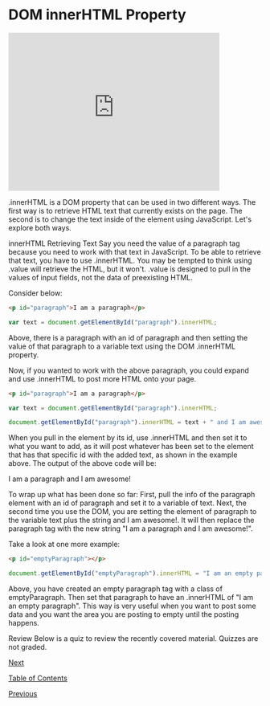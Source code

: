 # DOM innerHTML Property

<iframe width="420" height="315" src="https://player.vimeo.com/external/293872417.hd.mp4?s=74234fba9e0d72003645f5b08df1888298e8ffb1&profile_id=175" frameborder="0" allowfullscreen></iframe>

.innerHTML is a DOM property that can be used in two different ways. The first way is to retrieve HTML text that currently exists on the page. The second is to change the text inside of the element using JavaScript. Let's explore both ways.

innerHTML Retrieving Text
Say you need the value of a paragraph tag because you need to work with that text in JavaScript. To be able to retrieve that text, you have to use .innerHTML. You may be tempted to think using .value will retrieve the HTML, but it won't. .value is designed to pull in the values of input fields, not the data of preexisting HTML.

Consider below:

```html
<p id="paragraph">I am a paragraph</p>
```

```js
var text = document.getElementById("paragraph").innerHTML;
```

Above, there is a paragraph with an id of paragraph and then setting the value of that paragraph to a variable text using the DOM .innerHTML property.

Now, if you wanted to work with the above paragraph, you could expand and use .innerHTML to post more HTML onto your page.

```html
<p id="paragraph">I am a paragraph</p>
```

```js
var text = document.getElementById("paragraph").innerHTML;

document.getElementById("paragraph").innerHTML = text + " and I am awesome!";
```

When you pull in the element by its id, use .innerHTML and then set it to what you want to add, as it will post whatever has been set to the element that has that specific id with the added text, as shown in the example above. The output of the above code will be:

I am a paragraph and I am awesome!

To wrap up what has been done so far: First, pull the info of the paragraph element with an id of paragraph and set it to a variable of text. Next, the second time you use the DOM, you are setting the element of paragraph to the variable text plus the string and I am awesome!. It will then replace the paragraph tag with the new string "I am a paragraph and I am awesome!".

Take a look at one more example:

```html
<p id="emptyParagraph"></p>
```

```js
document.getElementById("emptyParagraph").innerHTML = "I am an empty paragraph";
```

Above, you have created an empty paragraph tag with a class of emptyParagraph. Then set that paragraph to have an .innerHTML of "I am an empty paragraph". This way is very useful when you want to post some data and you want the area you are posting to empty until the posting happens.

Review
Below is a quiz to review the recently covered material. Quizzes are not graded.

[Next](./12.md)

[Table of Contents](./README.md)

[Previous](./11.md)
